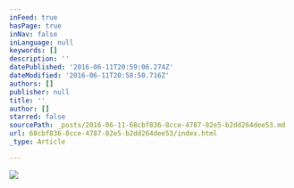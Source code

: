 ```yaml
---
inFeed: true
hasPage: true
inNav: false
inLanguage: null
keywords: []
description: ''
datePublished: '2016-06-11T20:59:06.274Z'
dateModified: '2016-06-11T20:58:50.716Z'
authors: []
publisher: null
title: ''
author: []
starred: false
sourcePath: _posts/2016-06-11-68cbf836-8cce-4787-82e5-b2dd264dee53.md
url: 68cbf836-8cce-4787-82e5-b2dd264dee53/index.html
_type: Article

---
```

![](https://the-grid-user-content.s3-us-west-2.amazonaws.com/d7e9d784-fa35-47d2-a77a-00294c6d601c.jpg)
